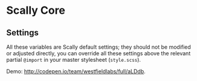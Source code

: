 ﻿# Scally Core

## Settings

All these variables are Scally default settings; they should not be modified or
adjusted directly, you can override all these settings above the relevant partial `@import` in your master stylesheet (`style.scss`).

Demo: <http://codepen.io/team/westfieldlabs/full/aLDdb>.